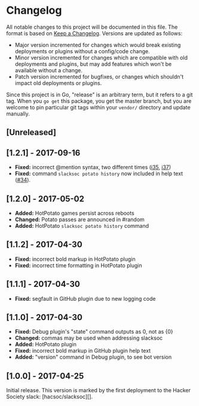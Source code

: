 Changelog
=========

All notable changes to this project will be documented in this file.
The format is based on [Keep a Changelog](http://keepachangelog.com/).
Versions are updated as follows:
- Major version incremented for changes which would break existing deployments
  or plugins without a config/code change.
- Minor version incremented for changes which are compatible with old
  deployments and plugins, but may add features which won't be available without
  a change.
- Patch version incremented for bugfixes, or changes which shouldn't impact old
  deployments or plugins.
  
Since this project is in Go, "release" is an arbitrary term, but it refers to a
git tag. When you `go get` this package, you get the master branch, but you are
welcome to pin particular git tags within your `vendor/` directory and update
manually.

## [Unreleased]

## [1.2.1] - 2017-09-16

- **Fixed:** incorrect @mention syntax, two different times ([i35][], [i37][])
- **Fixed:** command `slacksoc potato history` now included in help text
  ([#34][i34]).

[i37]: https://github.com/brenns10/slacksoc/issues/37
[i35]: https://github.com/brenns10/slacksoc/issues/35
[i34]: https://github.com/brenns10/slacksoc/issues/34

## [1.2.0] - 2017-05-02

- **Added:** HotPotato games persist across reboots
- **Changed:** Potato passes are announced in #random
- **Added:** HotPotato `slacksoc potato history` command

## [1.1.2] - 2017-04-30

- **Fixed:** incorrect bold markup in HotPotato plugin
- **Fixed:** incorrect time formatting in HotPotato plugin

## [1.1.1] - 2017-04-30

- **Fixed:** segfault in GitHub plugin due to new logging code

## [1.1.0] - 2017-04-30

- **Fixed:** Debug plugin's "state" command outputs as 0, not as {0}
- **Changed:** commas may be used when addressing slacksoc
- **Added:** HotPotato plugin
- **Fixed:** incorrect bold markup in GitHub plugin help text
- **Added:** "version" command in Debug plugin, to see bot version

## [1.0.0] - 2017-04-25

Initial release. This version is marked by the first deployment to the Hacker
Society slack: [hacsoc/slacksoc][].


[hacsoc/slack]: https://github.com/hacsoc/slacksoc
